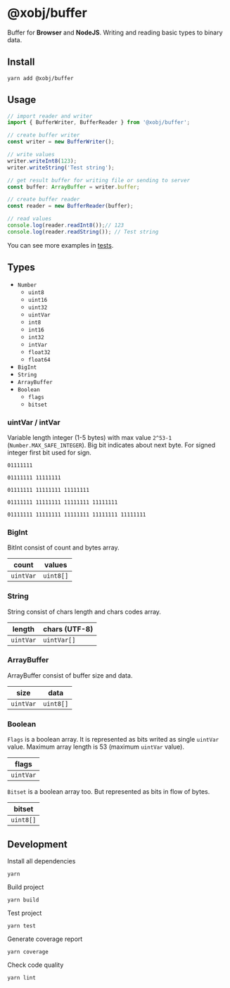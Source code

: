 # @xobj/buffer

Buffer for **Browser** and **NodeJS**. Writing and reading basic types to binary data.

## Install
```shell
yarn add @xobj/buffer
```

## Usage
```javascript
// import reader and writer
import { BufferWriter, BufferReader } from '@xobj/buffer';

// create buffer writer
const writer = new BufferWriter();

// write values
writer.writeInt8(123);
writer.writeString('Test string');

// get result buffer for writing file or sending to server
const buffer: ArrayBuffer = writer.buffer;

// create buffer reader
const reader = new BufferReader(buffer);

// read values
console.log(reader.readInt8());// 123
console.log(reader.readString()); // Test string
```
You can see more examples in [tests](test).

## Types
- `Number`
	- `uint8`
	- `uint16`
	- `uint32`
	- `uintVar`
	- `int8`
	- `int16`
	- `int32`
	- `intVar`
	- `float32`
	- `float64`
- `BigInt`
- `String`
- `ArrayBuffer`
- `Boolean`
	- `flags`
	- `bitset`

### uintVar / intVar
Variable length integer (1-5 bytes) with max value `2^53-1` (`Number.MAX_SAFE_INTEGER`).
Big bit indicates about next byte.
For signed integer first bit used for sign.

`01111111`

`01111111 11111111`

`01111111 11111111 11111111`

`01111111 11111111 11111111 11111111`

`01111111 11111111 11111111 11111111 11111111`

### BigInt
BitInt consist of count and bytes array.

| count     | values    |
|-----------|-----------|
| `uintVar` | `uint8[]` |

### String
String consist of chars length and chars codes array.

| length    | chars (UTF-8) |
|-----------|---------------|
| `uintVar` | `uintVar[]`   |

### ArrayBuffer
ArrayBuffer consist of buffer size and data.

| size      | data      |
|-----------|-----------|
| `uintVar` | `uint8[]` |

### Boolean
`Flags` is a boolean array. It is represented as bits writed as single `uintVar` value.
Maximum array length is 53 (maximum `uintVar` value).

| flags     |
|-----------|
| `uintVar` |

`Bitset` is a boolean array too. But represented as bits in flow of bytes.

| bitset    |
|-----------|
| `uint8[]` |

## Development
Install all dependencies
```shell
yarn
```

Build project
```shell
yarn build
```

Test project
```shell
yarn test
```

Generate coverage report
```shell
yarn coverage
```

Check code quality
```shell
yarn lint
```
